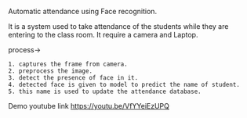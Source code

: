 Automatic attendance using Face recognition.

It is a system used to take attendance of the students while they are entering to the class room.
It require a camera and Laptop.

process->

    1. captures the frame from camera.
    2. preprocess the image.
    3. detect the presence of face in it.
    4. detected face is given to model to predict the name of student.
    5. this name is used to update the attendance database.
    
Demo youtube link https://youtu.be/VfYYeiEzUPQ
